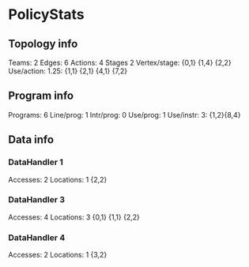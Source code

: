 # PolicyStats
## Topology info
Teams:		2
Edges:		6
Actions:	4
Stages		2
Vertex/stage:	{0,1} {1,4} {2,2} 
Use/action:	1.25: {1,1} {2,1} {4,1} {7,2} 

## Program info
Programs:	6
Line/prog:	1
Intr/prog:	0
Use/prog:	1
Use/instr:	3: {1,2}{8,4}

## Data info

### DataHandler 1
Accesses:	2
Locations:	1
{2,2} 

### DataHandler 3
Accesses:	4
Locations:	3
{0,1} {1,1} {2,2} 

### DataHandler 4
Accesses:	2
Locations:	1
{3,2} 